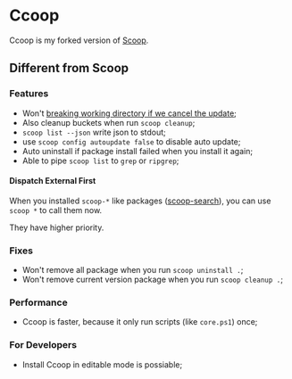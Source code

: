 # Ccoop

Ccoop is my forked version of [Scoop](https://github.com/lukesampson/scoop).

## Different from Scoop

### Features

- Won't [breaking working directory if we cancel the update](https://github.com/lukesampson/scoop/issues/4358);
- Also cleanup buckets when run `scoop cleanup`;
- `scoop list --json` write json to stdout;
- use `scoop config autoupdate false` to disable auto update;
- Auto uninstall if package install failed when you install it again;
- Able to pipe `scoop list` to `grep` or `ripgrep`;

#### Dispatch External First

When you installed `scoop-*` like packages ([scoop-search](https://github.com/tokiedokie/scoop-search)),
you can use `scoop *` to call them now.

They have higher priority.

### Fixes

- Won't remove all package when you run `scoop uninstall .`;
- Won't remove current version package when you run `scoop cleanup .`;

### Performance

- Ccoop is faster, because it only run scripts (like `core.ps1`) once;

### For Developers

- Install Ccoop in editable mode is possiable;
